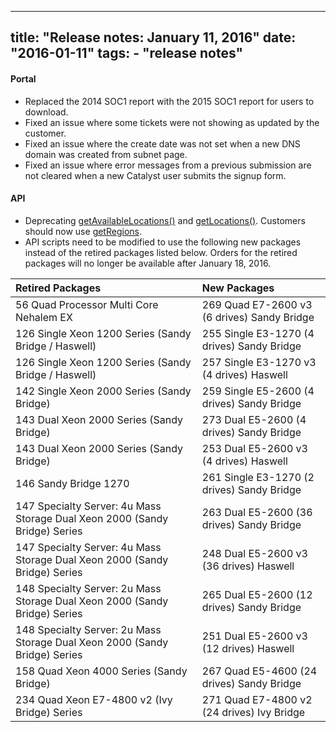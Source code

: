 ---
title: "Release notes: January 11, 2016"
date: "2016-01-11"
tags:
    - "release notes"
  ---

#### Portal
+ Replaced the 2014 SOC1 report with the 2015 SOC1 report for users to download.
+ Fixed an issue where some tickets were not showing as updated by the customer.
+ Fixed an issue where the create date was not set when a new DNS domain was created from subnet page.
+ Fixed an issue where error messages from a previous submission are not cleared when a new Catalyst user submits the signup form.

#### API
+ Deprecating [getAvailableLocations()](http://sldn.softlayer.com/reference/services/SoftLayer_Product_Package/getAvailableLocations) and [getLocations()](http://sldn.softlayer.com/reference/services/SoftLayer_Product_Package/getLocations). Customers should now use [getRegions](http://sldn.softlayer.com/reference/services/SoftLayer_Product_Package/getRegions).
+ API scripts need to be modified to use the following new packages instead of the retired packages listed below. Orders for the retired packages will no longer be available after January 18, 2016.

| Retired Packages | New Packages |
|:---------------- |:-------------|  
|56 Quad Processor Multi Core Nehalem EX|269 Quad E7-2600 v3 (6 drives) Sandy Bridge|
|126  Single Xeon 1200 Series (Sandy Bridge / Haswell)|255  Single E3-1270 (4 drives) Sandy Bridge|
|126  Single Xeon 1200 Series (Sandy Bridge / Haswell)|257  Single E3-1270 v3 (4 drives) Haswell|
|142  Single Xeon 2000 Series (Sandy Bridge)| 259  Single E5-2600 (4 drives) Sandy Bridge|
|143  Dual Xeon 2000 Series (Sandy Bridge)|273  Dual E5-2600 (4 drives) Sandy Bridge|
|143  Dual Xeon 2000 Series (Sandy Bridge)|253  Dual E5-2600 v3 (4 drives) Haswell|
|146  Sandy Bridge 1270|261  Single E3-1270 (2 drives) Sandy Bridge|
|147  Specialty Server: 4u Mass Storage Dual Xeon 2000 (Sandy Bridge) Series|263  Dual E5-2600 (36 drives) Sandy Bridge|
|147  Specialty Server: 4u Mass Storage Dual Xeon 2000 (Sandy Bridge) Series|248  Dual E5-2600 v3 (36 drives) Haswell|
|148  Specialty Server: 2u Mass Storage Dual Xeon 2000 (Sandy Bridge) Series|265  Dual E5-2600 (12 drives) Sandy Bridge|
|148  Specialty Server: 2u Mass Storage Dual Xeon 2000 (Sandy Bridge) Series|251  Dual E5-2600 v3 (12 drives) Haswell|
|158  Quad Xeon 4000 Series (Sandy Bridge)|267  Quad E5-4600 (24 drives) Sandy Bridge|
|234  Quad Xeon E7-4800 v2 (Ivy Bridge) Series|271  Quad E7-4800 v2 (24 drives) Ivy Bridge|
